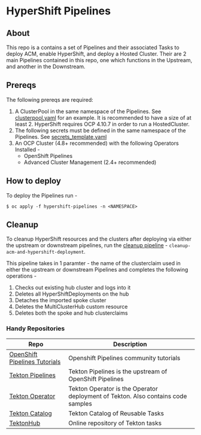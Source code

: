 # HyperShift Pipelines

## About

This repo is a contains a set of Pipelines and their associated Tasks to deploy ACM, enable HyperShift, and deploy a Hosted Cluster.
Their are 2 main Pipelines contained in this repo, one which functions in the Upstream, and another in the Downstream.

## Prereqs

The following prereqs are required: 

1. A ClusterPool in the same namespace of the Pipelines. See [clusterpool.yaml](./hypershift-pipelines/prereqs/clusterpool.yaml) for an example. It is recommended to have a size of at least 2. HyperShift requires OCP 4.10.7 in order to run a HostedCluster.
2. The following secrets must be defined in the same namespace of the Pipelines. See [secrets_template.yaml](./hypershift-pipelines/prereqs/secrets_template.yaml)
3. An OCP Cluster (4.8+ recommended) with the following Operators Installed - 
    * OpenShift Pipelines
    * Advanced Cluster Management (2.4+ recommended)


## How to deploy

To deploy the Pipelines run - 

```
$ oc apply -f hypershift-pipelines -n <NAMESPACE>
```

## Cleanup

To cleanup HyperShift resources and the clusters after deploying via either the upstream or downstream pipelines, run the [cleanup pipeline](./hypershift-pipelines/pipeline_cleanup.yaml) - `cleanup-acm-and-hypershift-deployment`.

This pipeline takes in 1 paramter - the name of the clusterclaim used in either the upstream or downstream Pipelines and completes the following operations - 

1. Checks out existing hub cluster and logs into it
2. Deletes all HyperShiftDeployments on the hub
3. Detaches the imported spoke cluster
4. Deletes the MultiClusterHub custom resource
5. Deletes both the spoke and hub clusterclaims


### Handy Repositories

| Repo | Description |
| ------ | --------- |
| [OpenShift Pipelines Tutorials](https://github.com/openshift/pipelines-tutorial) | Openshift Pipelines community tutorials |
| [Tekton Pipelines](https://github.com/tektoncd/pipeline) | Tekton Pipelines is the upstream of OpenShift Pipelines |
| [Tekton Operator](https://github.com/tektoncd/operator) | Tekton Operator is the Operator deployment of Tekton. Also contains code samples |
| [Tekton Catalog](https://github.com/tektoncd/catalog) | Tekton Catalog of Reusable Tasks |
| [TektonHub](https://hub.tekton.dev/) | Online repository of Tekton tasks |